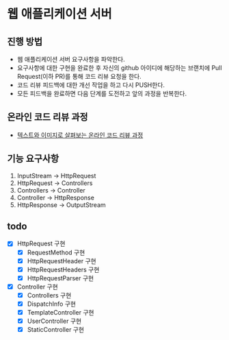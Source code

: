 # 웹 애플리케이션 서버
## 진행 방법
* 웹 애플리케이션 서버 요구사항을 파악한다.
* 요구사항에 대한 구현을 완료한 후 자신의 github 아이디에 해당하는 브랜치에 Pull Request(이하 PR)를 통해 코드 리뷰 요청을 한다.
* 코드 리뷰 피드백에 대한 개선 작업을 하고 다시 PUSH한다.
* 모든 피드백을 완료하면 다음 단계를 도전하고 앞의 과정을 반복한다.

## 온라인 코드 리뷰 과정
* [텍스트와 이미지로 살펴보는 온라인 코드 리뷰 과정](https://github.com/next-step/nextstep-docs/tree/master/codereview)


## 기능 요구사항
1. InputStream -> HttpRequest
2. HttpRequest -> Controllers
3. Controllers -> Controller
4. Controller -> HttpResponse
5. HttpResponse -> OutputStream

## todo
* [x] HttpRequest 구현
    * [x] RequestMethod 구현 
    * [x] HttpRequestHeader 구현 
    * [x] HttpRequestHeaders 구현
    * [x] HttpRequestParser 구현
  
* [x] Controller 구현
    * [x] Controllers 구현
    * [x] DispatchInfo 구현
    * [x] TemplateController 구현
    * [x] UserController 구현
    * [x] StaticController 구현